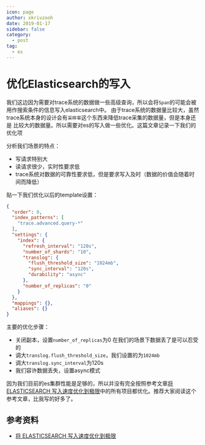 ```yaml
---
icon: page
author: xkrivzooh
date: 2019-01-17
sidebar: false
category:
  - post
tag:
  - es
---
```


# 优化Elasticsearch的写入

我们这边因为需要对trace系统的数据做一些高级查询，所以会将`Span`的可能会被用作搜索条件的信息写入elasticsearch中。
由于trace系统的数据量比较大，虽然trace系统本身的设计会有`采样率`这个东西来降低trace采集的数据量，但是本身还是
比较大的数据量。所以需要对es的写入做一些优化。这篇文章记录一下我们的优化项

分析我们场景的特点：

- 写请求特别大
- 读请求很少，实时性要求低
- trace系统对数据的可靠性要求低，但是要求写入及时（数据的价值会随着时间而降低）

贴一下我们优化以后的template设置：

```json
{
  "order": 0,
  "index_patterns": [
    "trace.advanced.query-*"
  ],
  "settings": {
    "index": {
      "refresh_interval": "120s",
      "number_of_shards": "10",
      "translog": {
        "flush_threshold_size": "1024mb",
        "sync_interval": "120s",
        "durability": "async"
      },
      "number_of_replicas": "0"
    }
  },
  "mappings": {},
  "aliases": {}
}
```

主要的优化步骤：

- 关闭副本，设置`number_of_replicas`为0 在我们的场景下数据丢了是可以忍受的
- 调大`translog.flush_threshold_size`，我们设置的为`1024mb`
- 调大`translog.sync_interval`为120s
- 我们容许数据丢失，设置async模式

因为我们目前的es集群性能是足够的，所以并没有完全按照参考文章[将 ELASTICSEARCH 写入速度优化到极限](https://www.easyice.cn/archives/207#translog_flush)中的所有项目都优化。推荐大家阅读这个参考文章，比我写的好多了。

## 参考资料

- [将 ELASTICSEARCH 写入速度优化到极限](https://www.easyice.cn/archives/207#translog_flush)

<!-- @include: ../scaffolds/post_footer.md -->
